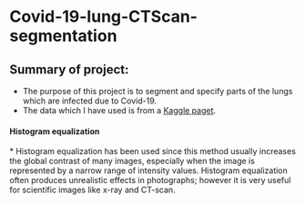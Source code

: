 # Covid-19-lung-CTScan-segmentation

## Summary of project:
* The purpose of this project is to segment and specify parts of the lungs which are infected due to Covid-19.
* The data which I have used is from a  <a href="https://www.kaggle.com/datasets/andrewmvd/covid19-ct-scans">Kaggle paget</a>.

<h4>Histogram equalization</h4>
* Histogram equalization has been used since this method usually increases the global contrast of many images, especially when the image is represented by a narrow range of intensity values. Histogram equalization often produces unrealistic effects in photographs; however it is very useful for scientific images like x-ray and CT-scan.
